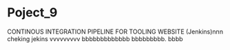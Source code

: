 # Poject_9
CONTINOUS INTEGRATION PIPELINE FOR TOOLING WEBSITE (Jenkins)nnn
cheking jekins vvvvvvvvv
bbbbbbbbbbbbb
bbbbbbbbb.   bbbb
